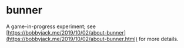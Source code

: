 # bunner

A game-in-progress experiment; see [https://bobbyjack.me/2019/10/02/about-bunner](https://bobbyjack.me/2019/10/02/about-bunner.html) for more details.
